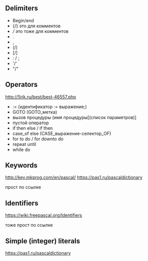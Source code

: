 ## Delimiters
- Begin/end
- {/}       это для комментов
- */*       это тоже для комментов
- .
- ,
- (/)
- [/]
- : / ;
- '/'
- "/"

## Operators    
http://5rik.ru/best/best-46557.php
- :=        (идентификатор :=  выражение;)
- GOTO      (GOTO_метка)
- вызов процедуры   (имя процедуры[(список параметров)]
- пустой оператор
- if then else / if then
- case_of else    (CASE_выражение-селектор_OF)
- for to do / for downto do
- repeat until
- while do

## Keywords
http://key.mkprog.com/en/pascal/
https://pas1.ru/pascaldictionary
    
прост по ссылке

## Identifiers
https://wiki.freepascal.org/Identifiers

тоже прост по ссылке

## Simple (integer) literals
https://pas1.ru/pascaldictionary

